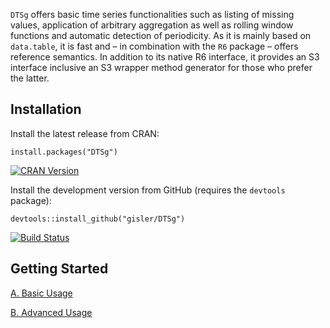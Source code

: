 `DTSg` offers basic time series functionalities such as listing of missing values, application of arbitrary aggregation as well as rolling window functions and automatic detection of periodicity. As it is mainly based on `data.table`, it is fast and – in combination with the `R6` package – offers reference semantics. In addition to its native R6 interface, it provides an S3 interface inclusive an S3 wrapper method generator for those who prefer the latter.

## Installation

Install the latest release from CRAN:

`install.packages("DTSg")`

[![CRAN Version](https://www.r-pkg.org/badges/version/DTSg)](https://cran.r-project.org/package=DTSg)

Install the development version from GitHub (requires the `devtools` package):

`devtools::install_github("gisler/DTSg")`

[![Build Status](https://travis-ci.org/gisler/DTSg.svg?branch=master)](https://travis-ci.org/gisler/DTSg)

## Getting Started

[A. Basic Usage](https://cran.r-project.org/web/packages/DTSg/vignettes/basicUsage.html)

[B. Advanced Usage](https://cran.r-project.org/web/packages/DTSg/vignettes/advancedUsage.html)
